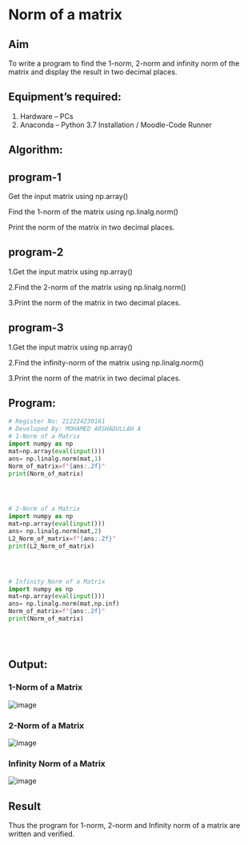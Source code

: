 # Norm of a matrix
## Aim
To write a program to find the 1-norm, 2-norm and infinity norm of the matrix and display the result in two decimal places.
## Equipment’s required:
1.	Hardware – PCs
2.	Anaconda – Python 3.7 Installation / Moodle-Code Runner
## Algorithm:
## program-1

Get the input matrix using np.array()

Find the 1-norm of the matrix using np.linalg.norm()

Print the norm of the matrix in two decimal places.

## program-2

1.Get the input matrix using np.array()

2.Find the 2-norm of the matrix using np.linalg.norm()

3.Print the norm of the matrix in two decimal places.

## program-3

1.Get the input matrix using np.array()

2.Find the infinity-norm of the matrix using np.linalg.norm()

3.Print the norm of the matrix in two decimal places.


## Program:
```Python
# Register No: 212224230161
# Developed By: MOHAMED ARSHADULLAH A
# 1-Norm of a Matrix
import numpy as np
mat=np.array(eval(input()))
ans= np.linalg.norm(mat,1)
Norm_of_matrix=f"{ans:.2f}"
print(Norm_of_matrix)




# 2-Norm of a Matrix
import numpy as np
mat=np.array(eval(input()))
ans= np.linalg.norm(mat,2)
L2_Norm_of_matrix=f"{ans:.2f}"
print(L2_Norm_of_matrix)




# Infinity Norm of a Matrix
import numpy as np
mat=np.array(eval(input()))
ans= np.linalg.norm(mat,np.inf)
Norm_of_matrix=f"{ans:.2f}"
print(Norm_of_matrix)





```
## Output:
### 1-Norm of a Matrix

![image](https://github.com/user-attachments/assets/17f39c17-d31c-43be-b9d8-eec21b6f7238)


### 2-Norm of a Matrix

![image](https://github.com/user-attachments/assets/906cea37-cce6-44a3-876c-792dcc2549f1)

### Infinity Norm of a Matrix

![image](https://github.com/user-attachments/assets/3262cda0-d980-43bc-82b9-c702de732a60)


## Result
Thus the program for 1-norm, 2-norm and Infinity norm of a matrix are written and verified.
